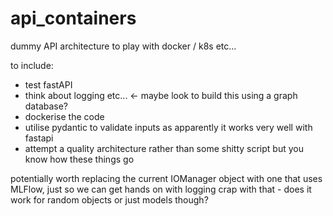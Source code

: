 # api_containers
dummy API architecture to play with docker / k8s etc...

to include:
- test fastAPI
- think about logging etc... <- maybe look to build this using a graph database?
- dockerise the code
- utilise pydantic to validate inputs as apparently it works very well with fastapi
- attempt a quality architecture rather than some shitty script but you know how these things go

potentially worth replacing the current IOManager object with one that uses MLFlow, just so we can 
get hands on with logging crap with that - does it work for random objects or just models though?

